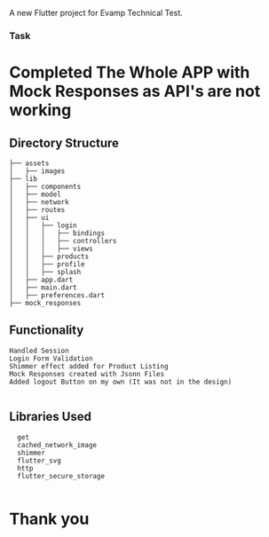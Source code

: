 A new Flutter project for Evamp Technical Test.

### Task

# Completed The Whole APP with Mock Responses as API's are not working


## Directory Structure

```
├── assets
│   ├── images
├── lib
│   ├── components
│   ├── model
│   ├── network
│   ├── routes
│   ├── ui
│   │   ├── login
│   │   │   ├── bindings
│   │   │   ├── controllers
│   │   │   ├── views
│   │   ├── products
│   │   ├── profile
│   │   ├── splash
│   ├── app.dart
│   ├── main.dart
│   ├── preferences.dart
├── mock_responses

```

## Functionality

```
Handled Session
Login Form Validation
Shimmer effect added for Product Listing
Mock Responses created with Jsonn Files
Added logout Button on my own (It was not in the design)


```

## Libraries Used

```
  get
  cached_network_image
  shimmer
  flutter_svg
  http
  flutter_secure_storage
  
```

# Thank you
